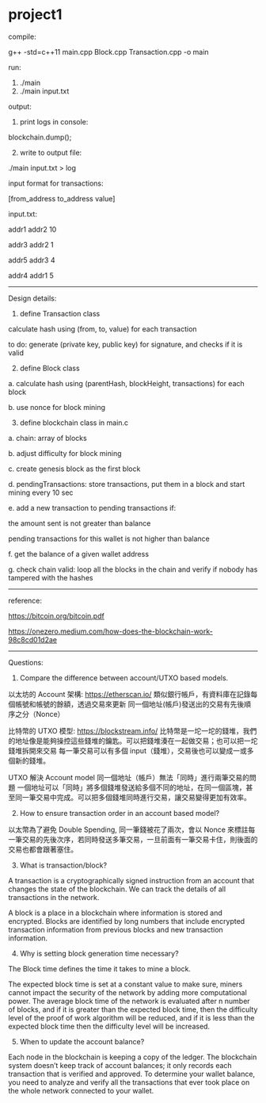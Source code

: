 # project1

compile:

g++ -std=c++11 main.cpp Block.cpp Transaction.cpp -o main

run:

1. ./main
2. ./main input.txt


output:

1. print logs in console:

blockchain.dump();

2. write to output file:

./main input.txt > log


input format for transactions:

[from_address to_address value]

input.txt:

addr1 addr2 10

addr3 addr2 1

addr5 addr3 4

addr4 addr1 5


---------------------------
Design details:

1. define Transaction class

calculate hash using (from, to, value) for each transaction 

to do: 
generate (private key, public key) for signature, and checks if it is valid


2. define Block class

a. calculate hash using (parentHash, blockHeight, transactions) for each block 

b. use nonce for block mining

3. define blockchain class in main.c

a. chain: array of blocks 

b. adjust difficulty for block mining 

c. create genesis block as the first block

d. pendingTransactions: store transactions, put them in a block and start mining every 10 sec

e. add a new transaction to pending transactions if:

the amount sent is not greater than balance

pending transactions for this wallet is not higher than balance

f. get the balance of a given wallet address

g. check chain valid: loop all the blocks in the chain and verify if nobody has tampered with the hashes

---------------------------
reference:

https://bitcoin.org/bitcoin.pdf

https://onezero.medium.com/how-does-the-blockchain-work-98c8cd01d2ae


-------------------------------
Questions:

1. Compare the difference between account/UTXO based models.

以太坊的 Account 架構: https://etherscan.io/
類似銀行帳戶，有資料庫在記錄每個帳號和帳號的餘額，透過交易來更新
同一個地址(帳戶)發送出的交易有先後順序之分（Nonce）

比特幣的 UTXO 模型: https://blockstream.info/
比特幣是一坨一坨的錢堆，我們的地址像是能夠操控這些錢堆的鑰匙。可以把錢堆湊在一起做交易；也可以把一坨錢堆拆開來交易
每一筆交易可以有多個 input（錢堆），交易後也可以變成一或多個新的錢堆。

UTXO 解決 Account model 同一個地址（帳戶）無法「同時」進行兩筆交易的問題
一個地址可以「同時」將多個錢堆發送給多個不同的地址，在同一個區塊，甚至同一筆交易中完成。可以把多個錢堆同時進行交易，讓交易變得更加有效率。

2. How to ensure transaction order in an account based model?

以太幣為了避免 Double Spending, 同一筆錢被花了兩次，會以 Nonce 來標註每一筆交易的先後次序，若同時發送多筆交易，一旦前面有一筆交易卡住，則後面的交易也都會跟著塞住。

3. What is transaction/block?

A transaction is a cryptographically signed instruction from an account that changes the state of the blockchain. We can track the details of all transactions in the network.

A block is a place in a blockchain where information is stored and encrypted.
Blocks are identified by long numbers that include encrypted transaction information from previous blocks and new transaction information.

4. Why is setting block generation time necessary?

The Block time defines the time it takes to mine a block.

The expected block time is set at a constant value to make sure, miners cannot impact the security of the network by adding more computational power. The average block time of the network is evaluated after n number of blocks, and if it is greater than the expected block time, then the difficulty level of the proof of work algorithm will be reduced, and if it is less than the expected block time then the difficulty level will be increased. 

5. When to update the account balance?

Each node in the blockchain is keeping a copy of the ledger.
The blockchain system doesn’t keep track of account balances; it only records each transaction that is verified and approved. To determine your wallet balance, you need to analyze and verify all the transactions that ever took place on the whole network connected to your wallet.


